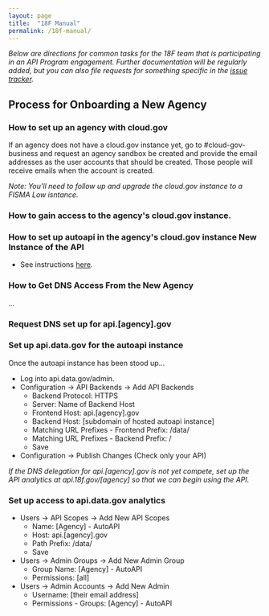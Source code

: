 ```yaml
---
layout: page
title:  "18F Manual"
permalink: /18f-manual/
---
```


_Below are directions for common tasks for the 18F team that is participating in an API Program engagement.  Further documentation will be regularly added, but you can also file requests for something specific in the [issue tracker](https://github.com/18F/api-program/issues)._

## Process for Onboarding a New Agency

### How to set up an agency with cloud.gov 

If an agency does not have a cloud.gov instance yet, go to #cloud-gov-business and request an agency sandbox be created and provide the email addresses as the user accounts that should be created.  Those people will receive emails when the account is created.  

_Note: You'll need to follow up and upgrade the cloud.gov instance to a FISMA Low isntance._

### How to gain access to the agency's cloud.gov instance.  

### How to set up autoapi in the agency's cloud.gov instance  New Instance of the API

* See instructions [here](https://github.com/18F/autoapi/blob/master/instructions.md). 

### How to Get DNS Access From the New Agency

...

### Request DNS set up for api.[agency].gov




### Set up api.data.gov for the autoapi instance

Once the autoapi instance has been stood up... 

* Log into api.data.gov/admin.  
* Configuration -> API Backends -> Add API Backends 
  * Backend Protocol: HTTPS
  * Server: Name of Backend Host 
  * Frontend Host: api.[agency].gov
  * Backend Host: [subdomain of hosted autoapi instance]
  * Matching URL Prefixes - Frontend Prefix: /data/
  * Matching URL Prefixes - Backend Prefix: /
  * Save
* Configuration -> Publish Changes (Check only your API)

_If the DNS delegation for api.[agency].gov is not yet compete, set up the API analytics at api.18f.gov/[agency] so that we can begin using the API._

### Set up access to api.data.gov analytics  

* Users -> API Scopes -> Add New API Scopes
  * Name: [Agency] - AutoAPI 
  * Host: api.[agency].gov
  * Path Prefix: /data/
  * Save
* Users -> Admin Groups -> Add New Admin Group
  * Group Name: [Agency] - AutoAPI 
  * Permissions: [all]
* Users -> Admin Accounts -> Add New Admin
  * Username: [their email address] 
  * Permissions - Groups: [Agency] - AutoAPI 



